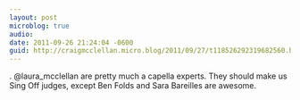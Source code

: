 ```yaml
---
layout: post
microblog: true
audio: 
date: 2011-09-26 21:24:04 -0600
guid: http://craigmcclellan.micro.blog/2011/09/27/t118526292319682560.html
---
```

. @laura_mcclellan are pretty much a capella experts. They should make us Sing Off judges, except Ben Folds and Sara Bareilles are awesome.
